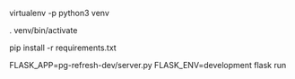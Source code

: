 virtualenv -p python3 venv

. venv/bin/activate

pip install -r requirements.txt

FLASK_APP=pg-refresh-dev/server.py FLASK_ENV=development flask run